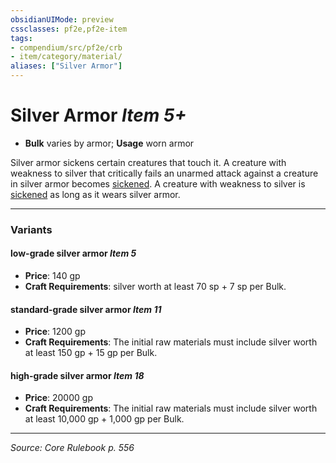 ```yaml
---
obsidianUIMode: preview
cssclasses: pf2e,pf2e-item
tags:
- compendium/src/pf2e/crb
- item/category/material/
aliases: ["Silver Armor"]
---
```

# Silver Armor *Item 5+*  

- **Bulk** varies by armor; **Usage** worn armor

Silver armor sickens certain creatures that touch it. A creature with weakness to silver that critically fails an unarmed attack against a creature in silver armor becomes [sickened](rules/conditions.md#Sickened). A creature with weakness to silver is [sickened](rules/conditions.md#Sickened) as long as it wears silver armor.

---

### Variants

#### low-grade silver armor *Item 5*

- **Price**: 140 gp
- **Craft Requirements**: silver worth at least 70 sp + 7 sp per Bulk.

#### standard-grade silver armor *Item 11*

- **Price**: 1200 gp
- **Craft Requirements**: The initial raw materials must include silver worth at least 150 gp + 15 gp per Bulk.

#### high-grade silver armor *Item 18*

- **Price**: 20000 gp
- **Craft Requirements**: The initial raw materials must include silver worth at least 10,000 gp + 1,000 gp per Bulk.

---
*Source: Core Rulebook p. 556*